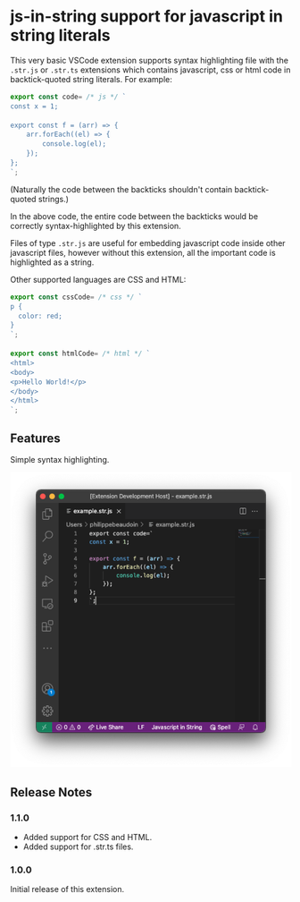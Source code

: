 # js-in-string support for javascript in string literals

This very basic VSCode extension supports syntax highlighting file with the `.str.js` or `.str.ts` extensions which contains javascript, css or html code in backtick-quoted string literals. For example:

```javascript
export const code= /* js */ `
const x = 1;

export const f = (arr) => {
    arr.forEach((el) => {
        console.log(el);
    });
};
`;
```

(Naturally the code between the backticks shouldn't contain backtick-quoted strings.)

In the above code, the entire code between the backticks would be correctly syntax-highlighted by this extension.

Files of type `.str.js` are useful for embedding javascript code inside other javascript files, however without this extension, all the important code is highlighted as a string.

Other supported languages are CSS and HTML:

```javascript
export const cssCode= /* css */ `
p {
  color: red;
}
`;

export const htmlCode= /* html */ `
<html>
<body>
<p>Hello World!</p>
</body>
</html>
`;
```

## Features

Simple syntax highlighting.

![Syntax highlighting](images/syntax-highlighting.png)

## Release Notes

### 1.1.0

- Added support for CSS and HTML.
- Added support for .str.ts files.

### 1.0.0

Initial release of this extension.

